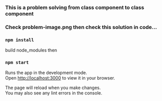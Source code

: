 ### This is a problem solving from class component to class component

### Check problem-image.png then check this solution in code...


### `npm install`

build node_modules then

### `npm start`

Runs the app in the development mode.\
Open [http://localhost:3000](http://localhost:3000) to view it in your browser.

The page will reload when you make changes.\
You may also see any lint errors in the console.
